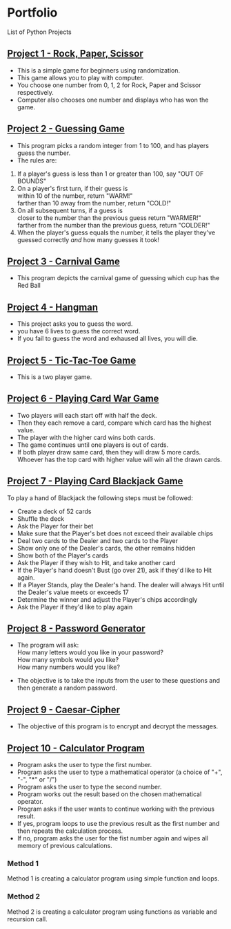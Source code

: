 # Portfolio
List of Python Projects 

## [Project 1 - Rock, Paper, Scissor](https://github.com/vermaparul85/Python-Projects/tree/main/Rock-Paper-Scissor)
* This is a simple game for beginners using randomization.
* This game allows you to play with computer.
* You choose one number from 0, 1, 2 for Rock, Paper and Scissor respectively.
* Computer also chooses one number and displays who has won the game.

## [Project 2 - Guessing Game](https://github.com/vermaparul85/Python-Projects/tree/main/Guessing-Game)
* This program picks a random integer from 1 to 100, and has players guess the number.
* The rules are:
1. If a player's guess is less than 1 or greater than 100, say "OUT OF BOUNDS"
2. On a player's first turn, if their guess is
   <br> within 10 of the number, return "WARM!"
   <br> farther than 10 away from the number, return "COLD!"
3. On all subsequent turns, if a guess is 
   <br> closer to the number than the previous guess return "WARMER!"
   <br> farther from the number than the previous guess, return "COLDER!"
4. When the player's guess equals the number, it tells the player they've guessed correctly *and* how many guesses it took!

## [Project 3 - Carnival Game](https://github.com/vermaparul85/Python-Projects/tree/main/Guessing-Game)
* This program depicts the carnival game of guessing which cup has the Red Ball

## [Project 4 - Hangman](https://github.com/vermaparul85/Python-Projects/tree/main/Hangman)
* This project asks you to guess the word.
* you have 6 lives to guess the correct word.
* If you fail to guess the word and exhaused all lives, you will die.

## [Project 5 - Tic-Tac-Toe Game](https://github.com/vermaparul85/Python-Projects/tree/main/Tic-Tac-Toe)
* This is a two player game.

## [Project 6 - Playing Card War Game](https://github.com/vermaparul85/Python-Projects/tree/main/Playing-Cards-Games)
* Two players will each start off with half the deck.
* Then they each remove a card, compare which card has the highest value.
* The player with the higher card wins both cards. 
* The game continues until one players is out of cards.
* If both player draw same card, then they will draw 5 more cards. Whoever has the top card with higher value will win all the drawn cards.

## [Project 7 - Playing Card Blackjack Game](https://github.com/vermaparul85/Python-Projects/tree/main/Playing-Cards-Games)
To play a hand of Blackjack the following steps must be followed:
* Create a deck of 52 cards
* Shuffle the deck
* Ask the Player for their bet
* Make sure that the Player's bet does not exceed their available chips
* Deal two cards to the Dealer and two cards to the Player
* Show only one of the Dealer's cards, the other remains hidden
* Show both of the Player's cards
* Ask the Player if they wish to Hit, and take another card
* If the Player's hand doesn't Bust (go over 21), ask if they'd like to Hit again.
* If a Player Stands, play the Dealer's hand. The dealer will always Hit until the Dealer's value meets or exceeds 17
* Determine the winner and adjust the Player's chips accordingly
* Ask the Player if they'd like to play again

## [Project 8 - Password Generator](https://github.com/vermaparul85/Python-Projects/tree/main/Password-Generator)
* The program will ask:
  <br>How many letters would you like in your password?
  <br>How many symbols would you like?
  <br>How many numbers would you like?

* The objective is to take the inputs from the user to these questions and then generate a random password.

## [Project 9 - Caesar-Cipher](https://github.com/vermaparul85/Python-Projects/tree/main/Caesar-Cipher)
* The objective of this program is to encrypt and decrypt the messages.

## [Project 10 - Calculator Program](https://github.com/vermaparul85/Python-Projects/tree/main/Calculator)
* Program asks the user to type the first number.
* Program asks the user to type a mathematical operator (a choice of "+", "-", "*" or "/")
* Program asks the user to type the second number.
* Program works out the result based on the chosen mathematical operator.
* Program asks if the user wants to continue working with the previous result.
* If yes, program loops to use the previous result as the first number and then repeats the calculation process.
* If no, program asks the user for the fist number again and wipes all memory of previous calculations.

### Method 1
Method 1 is creating a calculator program using simple function and loops.

### Method 2
Method 2 is creating a calculator program using functions as variable and recursion call.

